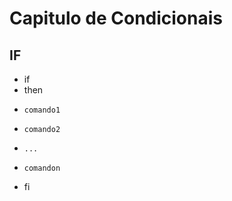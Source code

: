 # Capitulo de Condicionais
## IF
- if <comando-condicao>
-  then
-     comando1
-     comando2
-     ...
-     comandon
-  fi
